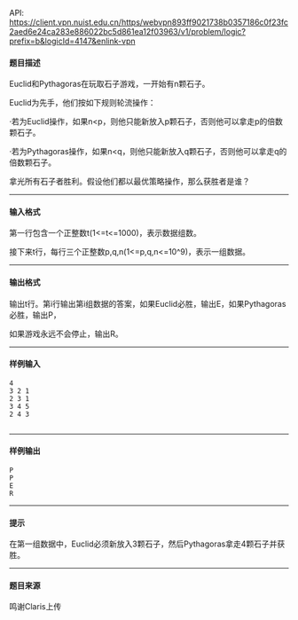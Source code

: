API: https://client.vpn.nuist.edu.cn/https/webvpn893ff9021738b0357186c0f23fc2aed6e24ca283e886022bc5d861ea12f03963/v1/problem/logic?prefix=b&logicId=4147&enlink-vpn

#### 题目描述

Euclid和Pythagoras在玩取石子游戏，一开始有n颗石子。

Euclid为先手，他们按如下规则轮流操作：

·若为Euclid操作，如果n<p，则他只能新放入p颗石子，否则他可以拿走p的倍数颗石子。

·若为Pythagoras操作，如果n<q，则他只能新放入q颗石子，否则他可以拿走q的倍数颗石子。

拿光所有石子者胜利。假设他们都以最优策略操作，那么获胜者是谁？

---

#### 输入格式

第一行包含一个正整数t(1<=t<=1000)，表示数据组数。

接下来t行，每行三个正整数p,q,n(1<=p,q,n<=10^9)，表示一组数据。

---

#### 输出格式

输出t行。第i行输出第i组数据的答案，如果Euclid必胜，输出E，如果Pythagoras必胜，输出P，

如果游戏永远不会停止，输出R。

---

#### 样例输入
```
4
3 2 1
2 3 1
3 4 5
2 4 3


```

---

#### 样例输出
```
P
P
E
R
```

---

#### 提示

在第一组数据中，Euclid必须新放入3颗石子，然后Pythagoras拿走4颗石子并获胜。

---

#### 题目来源

鸣谢Claris上传